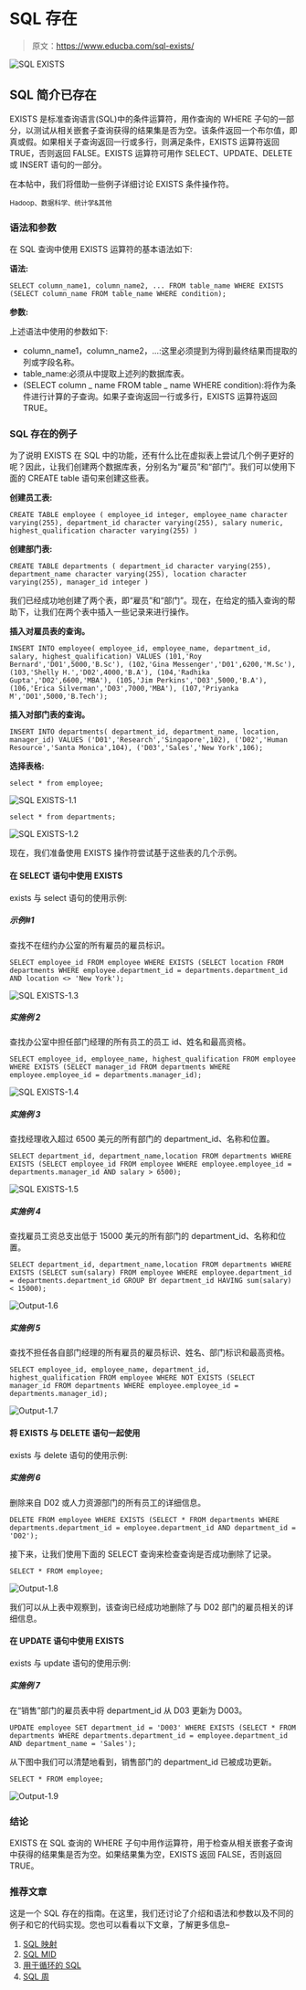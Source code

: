 # SQL 存在

> 原文：<https://www.educba.com/sql-exists/>

![SQL EXISTS](img/215f44aaa12acafa031e395d402dd07e.png)



## SQL 简介已存在

EXISTS 是标准查询语言(SQL)中的条件运算符，用作查询的 WHERE 子句的一部分，以测试从相关嵌套子查询获得的结果集是否为空。该条件返回一个布尔值，即真或假。如果相关子查询返回一行或多行，则满足条件，EXISTS 运算符返回 TRUE，否则返回 FALSE。EXISTS 运算符可用作 SELECT、UPDATE、DELETE 或 INSERT 语句的一部分。

在本帖中，我们将借助一些例子详细讨论 EXISTS 条件操作符。

<small>Hadoop、数据科学、统计学&其他</small>

### 语法和参数

在 SQL 查询中使用 EXISTS 运算符的基本语法如下:

**语法:**

`SELECT column_name1, column_name2, ...
FROM table_name
WHERE EXISTS
(SELECT column_name FROM table_name WHERE condition);`

**参数:**

上述语法中使用的参数如下:

*   column_name1，column_name2，…:这里必须提到为得到最终结果而提取的列或字段名称。
*   table_name:必须从中提取上述列的数据库表。
*   (SELECT column _ name FROM table _ name WHERE condition):将作为条件进行计算的子查询。如果子查询返回一行或多行，EXISTS 运算符返回 TRUE。

### SQL 存在的例子

为了说明 EXISTS 在 SQL 中的功能，还有什么比在虚拟表上尝试几个例子更好的呢？因此，让我们创建两个数据库表，分别名为“雇员”和“部门”。我们可以使用下面的 CREATE table 语句来创建这些表。

**创建员工表:**

`CREATE TABLE employee
(
employee_id integer,
employee_name character varying(255),
department_id character varying(255),
salary numeric,
highest_qualification character varying(255)
)`

**创建部门表:**

`CREATE TABLE departments
(
department_id character varying(255),
department_name character varying(255),
location character varying(255),
manager_id integer
)`

我们已经成功地创建了两个表，即“雇员”和“部门”。现在，在给定的插入查询的帮助下，让我们在两个表中插入一些记录来进行操作。

**插入对雇员表的查询。**

`INSERT INTO employee(
employee_id, employee_name, department_id, salary, highest_qualification)
VALUES (101,'Roy Bernard','D01',5000,'B.Sc'),
(102,'Gina Messenger','D01',6200,'M.Sc'),
(103,'Shelly H.','D02',4000,'B.A'),
(104,'Radhika Gupta','D02',6600,'MBA'),
(105,'Jim Perkins','D03',5000,'B.A'),
(106,'Erica Silverman','D03',7000,'MBA'),
(107,'Priyanka M','D01',5000,'B.Tech');`

**插入对部门表的查询。**

`INSERT INTO departments(
department_id, department_name, location, manager_id)
VALUES ('D01','Research','Singapore',102),
('D02','Human Resource','Santa Monica',104),
('D03','Sales','New York',106);`

**选择表格:**

`select * from employee;`

![SQL EXISTS-1.1](img/5078e1d3742b3c8b5e7e1a1c7e5a416a.png)



`select * from departments;`

![SQL EXISTS-1.2](img/717807c853036f55366205a828054705.png)



现在，我们准备使用 EXISTS 操作符尝试基于这些表的几个示例。

#### 在 SELECT 语句中使用 EXISTS

exists 与 select 语句的使用示例:

##### 示例#1

查找不在纽约办公室的所有雇员的雇员标识。

`SELECT employee_id
FROM employee
WHERE EXISTS (SELECT location
FROM departments
WHERE employee.department_id = departments.department_id
AND location <> 'New York');`

![SQL EXISTS-1.3](img/32eb357ca4e34e90db473017204c8a8b.png)



##### 实施例 2

查找办公室中担任部门经理的所有员工的员工 id、姓名和最高资格。

`SELECT employee_id, employee_name, highest_qualification
FROM employee
WHERE EXISTS (SELECT manager_id
FROM departments
WHERE employee.employee_id = departments.manager_id);`

![SQL EXISTS-1.4](img/126d56155aaa390d59667f525640f72e.png)



##### 实施例 3

查找经理收入超过 6500 美元的所有部门的 department_id、名称和位置。

`SELECT department_id, department_name,location
FROM departments
WHERE EXISTS (SELECT employee_id
FROM employee
WHERE employee.employee_id = departments.manager_id
AND salary > 6500);`

![SQL EXISTS-1.5](img/8ad2f95294ca55da27b004a689da5932.png)



##### 实施例 4

查找雇员工资总支出低于 15000 美元的所有部门的 department_id、名称和位置。

`SELECT department_id, department_name,location
FROM departments
WHERE EXISTS (SELECT sum(salary)
FROM employee
WHERE employee.department_id = departments.department_id
GROUP BY department_id
HAVING sum(salary) < 15000);`

![Output-1.6](img/b588c84ac9d24097ecbe70c957aa9325.png)



##### 实施例 5

查找不担任各自部门经理的所有雇员的雇员标识、姓名、部门标识和最高资格。

`SELECT employee_id, employee_name, department_id, highest_qualification
FROM employee
WHERE NOT EXISTS (SELECT manager_id
FROM departments
WHERE employee.employee_id = departments.manager_id);`

![Output-1.7](img/4f56229ab15ff90d6df7fb86c13eaaa8.png)



#### 将 EXISTS 与 DELETE 语句一起使用

exists 与 delete 语句的使用示例:

##### 实施例 6

删除来自 D02 或人力资源部门的所有员工的详细信息。

`DELETE
FROM employee
WHERE EXISTS (SELECT * FROM departments
WHERE departments.department_id = employee.department_id
AND department_id = 'D02');`

接下来，让我们使用下面的 SELECT 查询来检查查询是否成功删除了记录。

`SELECT * FROM employee;`

![Output-1.8](img/1f17f2689a7087b0e58aac472dce7776.png)



我们可以从上表中观察到，该查询已经成功地删除了与 D02 部门的雇员相关的详细信息。

#### 在 UPDATE 语句中使用 EXISTS

exists 与 update 语句的使用示例:

##### 实施例 7

在“销售”部门的雇员表中将 department_id 从 D03 更新为 D003。

`UPDATE employee
SET department_id = 'D003'
WHERE EXISTS (SELECT * FROM departments
WHERE departments.department_id = employee.department_id
AND department_name = 'Sales');`

从下图中我们可以清楚地看到，销售部门的 department_id 已被成功更新。

`SELECT * FROM employee;`

![Output-1.9](img/6df6731d7c8dd643f27fad7968ad2a29.png)



### 结论

EXISTS 在 SQL 查询的 WHERE 子句中用作运算符，用于检查从相关嵌套子查询中获得的结果集是否为空。如果结果集为空，EXISTS 返回 FALSE，否则返回 TRUE。

### 推荐文章

这是一个 SQL 存在的指南。在这里，我们还讨论了介绍和语法和参数以及不同的例子和它的代码实现。您也可以看看以下文章，了解更多信息–

1.  [SQL 映射](https://www.educba.com/sql-mapping/)
2.  [SQL MID](https://www.educba.com/sql-mid/)
3.  [用于循环的 SQL](https://www.educba.com/sql-for-loop/)
4.  [SQL 周](https://www.educba.com/sql-week/)





